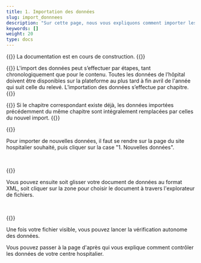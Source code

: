 ```yaml
---
title: 1. Importation des données
slug: import_donnnees
description: "Sur cette page, nous vous expliquons comment importer les données de votre centre hospitalier sur la plateforme SpiGes."
keywords: []
weight: 20
type: docs
---
```


{{<alert color="info">}}
La documentation est en cours de construction.
{{</alert>}}

{{<alert color="info">}}
L'import des données peut s’effectuer par étapes, tant chronologiquement que pour le contenu. Toutes les données de l’hôpital doivent être disponibles sur la plateforme au plus tard à fin avril de l'année qui suit celle du relevé. L’importation des données s’effectue par chapitre. 
{{</alert>}}

{{<alert color="warning">}}
Si le chapitre correspondant existe déjà, les données importées précédemment du même chapitre sont intégralement remplacées par celles du nouvel import.
{{</alert>}}

{{<insertImage image="import_donnees.png" class="bord img_full">}}

Pour importer de nouvelles données, il faut se rendre sur la page du site hospitalier souhaité, puis cliquer sur la case "1. Nouvelles données".

&nbsp;

{{<insertImage image="import_xml.png" class="bord img_full">}}

Vous pouvez ensuite soit glisser votre document de données au format XML, soit cliquer sur la zone pour choisir le document à travers l'explorateur de fichiers.

&nbsp;

{{<insertImage image="fin_import.png" class="bord img_full">}}

Une fois votre fichier visible, vous pouvez lancer la vérification autonome des données.

Vous pouvez passer à la page d'après qui vous explique comment contrôler les données de votre centre hospitalier. 